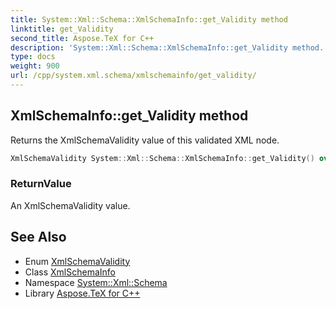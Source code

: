 ```yaml
---
title: System::Xml::Schema::XmlSchemaInfo::get_Validity method
linktitle: get_Validity
second_title: Aspose.TeX for C++
description: 'System::Xml::Schema::XmlSchemaInfo::get_Validity method. Returns the XmlSchemaValidity value of this validated XML node in C++.'
type: docs
weight: 900
url: /cpp/system.xml.schema/xmlschemainfo/get_validity/
---
```

## XmlSchemaInfo::get_Validity method


Returns the XmlSchemaValidity value of this validated XML node.

```cpp
XmlSchemaValidity System::Xml::Schema::XmlSchemaInfo::get_Validity() override
```


### ReturnValue

An XmlSchemaValidity value.

## See Also

* Enum [XmlSchemaValidity](../../xmlschemavalidity/)
* Class [XmlSchemaInfo](../)
* Namespace [System::Xml::Schema](../../)
* Library [Aspose.TeX for C++](../../../)
